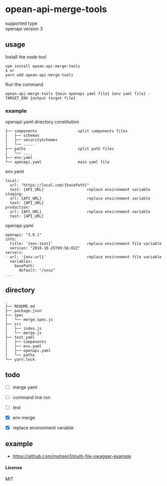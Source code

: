# opean-api-merge-tools
supported type  
openapi version 3

## usage
Install the node tool  
```$bash
npm install opean-api-merge-tools
$ or
yarn add opean-api-merge-tools
```
  
Run the command  
```
opean-api-merge-tools {main openapi yaml file} {env yaml file} -TARGET_ENV {output target file}
```


### example
openapi.yaml directory constitution
```
├── components                  split components files
│   ├── schemas
│   ├── securitySchemes
│   └── .....
├── paths                       split path files
│   └── ....
├── env.yaml
└── openapi.yaml                main yaml file 
```
  
  
env.yaml
```
local:
  url: "https://local.com/{basePath}"
  test: {API_URL}                   replace environment variable
staging:
  url: {API_URL}                    replace environment variable
  test: {API_URL}
production:
  url: {API_URL}                    replace environment variable
  test: {API_URL}
```

openapi.yaml  
```
openapi: "3.0.1"
info:
  title: '{env.test}'               replace environment file variable
  version: "2018-10-25T09:56:02Z"
servers:
- url: '{env.url}'                  replace environment file variable
  variables:
    basePath:
      default: "/xxxx"
...
```  

## directory
```
.
├── README.md
├── package.json
├── spec
│   └── merge.spec.js
├── src
│   ├── index.js
│   └── merge.js
├── test_yaml
│   ├── components
│   ├── env.yaml
│   ├── openapi.yaml
│   └── paths
└── yarn.lock

```

  
## todo
- [ ] merge yaml
- [ ] command line run  
- [ ] test
- [x] env merge
- [x] replace environment variable



## example
- https://github.com/mohsen1/multi-file-swagger-example
  

#### License
MIT